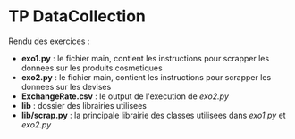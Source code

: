 # TP DataCollection

Rendu des exercices :

 - **exo1.py** : le fichier main, contient les instructions pour scrapper les donnees sur les produits cosmetiques
 - **exo2.py** : le fichier main, contient les instructions pour scrapper les donnees sur les devises
 - **ExchangeRate.csv** : le output de l'execution de *exo2.py*
 - **lib** : dossier des librairies utilisees
 - **lib/scrap.py** : la principale librairie des classes utilisees dans *exo1.py* et *exo2.py*

